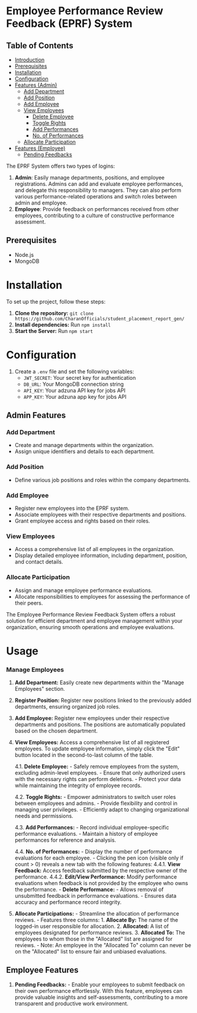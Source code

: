 # Employee Performance Review Feedback (EPRF) System

## Table of Contents
- [Introduction](#introduction)
- [Prerequisites](#prerequisites)
- [Installation](#installation)
- [Configuration](#configuration)
- [Features (Admin)](#features-admin)
  - [Add Department](#add-department)
  - [Add Position](#add-position)
  - [Add Employee](#add-employee)
  - [View Employees](#view-employees)
    - [Delete Employee](#delete-employee)
    - [Toggle Rights](#toggle-rights)
    - [Add Performances](#add-performances)
    - [No. of Performances](#no-of-performances)
  - [Allocate Participation](#allocate-participation)
- [Features (Employee)](#features-employee)
  - [Pending Feedbacks](#pending-feedbacks)


The EPRF System offers two types of logins:

1. **Admin**: Easily manage departments, positions, and employee registrations. Admins can add and evaluate employee performances, and delegate this responsibility to managers. They can also perform various performance-related operations and switch roles between admin and employee.
2. **Employee**: Provide feedback on performances received from other employees, contributing to a culture of constructive performance assessment.

## **Prerequisites**
- Node.js
- MongoDB

# **Installation**

To set up the project, follow these steps:

1. **Clone the repository:** `git clone https://github.com/CharanOfficials/student_placement_report_gen/`
2. **Install dependencies:** Run `npm install`
3. **Start the Server:** Run `npm start`

# **Configuration**

1. Create a `.env` file and set the following variables:
   - `JWT_SECRET`: Your secret key for authentication
   - `DB_URL`: Your MongoDB connection string
   - `API_KEY`: Your adzuna API key for jobs API
   - `APP_KEY`: Your adzuna app key for jobs API

## Admin Features

### Add Department
- Create and manage departments within the organization.
- Assign unique identifiers and details to each department.

### Add Position
- Define various job positions and roles within the company departments.

### Add Employee
- Register new employees into the EPRF system.
- Associate employees with their respective departments and positions.
- Grant employee access and rights based on their roles.

### View Employees
- Access a comprehensive list of all employees in the organization.
- Display detailed employee information, including department, position, and contact details.

### Allocate Participation
- Assign and manage employee performance evaluations.
- Allocate responsibilities to employees for assessing the performance of their peers.

The Employee Performance Review Feedback System offers a robust solution for efficient department and employee management within your organization, ensuring smooth operations and employee evaluations.

# **Usage**

### **Manage Employees**

1. **Add Department:** Easily create new departments within the "Manage Employees" section.
2. **Register Position:** Register new positions linked to the previously added departments, ensuring organized job roles.
3. **Add Employee:** Register new employees under their respective departments and positions. The positions are automatically populated based on the chosen department.
4. **View Employees:** Access a comprehensive list of all registered employees. To update employee information, simply click the "Edit" button located in the second-to-last column of the table.

   4.1. **Delete Employee:**
        - Safely remove employees from the system, excluding admin-level employees.
        - Ensure that only authorized users with the necessary rights can perform deletions.
        - Protect your data while maintaining the integrity of employee records.

   4.2. **Toggle Rights:**
        - Empower administrators to switch user roles between employees and admins.
        - Provide flexibility and control in managing user privileges.
        - Efficiently adapt to changing organizational needs and permissions.
    
   4.3. **Add Performances:**
        - Record individual employee-specific performance evaluations.
        - Maintain a history of employee performances for reference and analysis.
      
   4.4. **No. of Performances:**
        - Display the number of performance evaluations for each employee.
        - Clicking the pen icon (visible only if count > 0) reveals a new tab with the following features:
            4.4.1. **View Feedback:** Access feedback submitted by the respective owner of the performance.
            4.4.2. **Edit/View Performance:** Modify performance evaluations when feedback is not provided by the employee who owns the performance.
        - **Delete Performance:**
            - Allows removal of unsubmitted feedback in performance evaluations.
            - Ensures data accuracy and performance record integrity.
   
5. **Allocate Participations:**
        - Streamline the allocation of performance reviews.
        - Features three columns:
            1. **Allocate By:** The name of the logged-in user responsible for allocation.
            2. **Allocated:** A list of employees designated for performance reviews.
            3. **Allocated To:** The employees to whom those in the "Allocated" list are assigned for reviews.
        - Note: An employee in the "Allocated To" column can never be on the "Allocated" list to ensure fair and unbiased evaluations.

## Employee Features

1. **Pending Feedbacks:**
         - Enable your employees to submit feedback on their own performance effortlessly. With this feature, employees can provide valuable insights and self-assessments, contributing to a more transparent and productive work environment.

